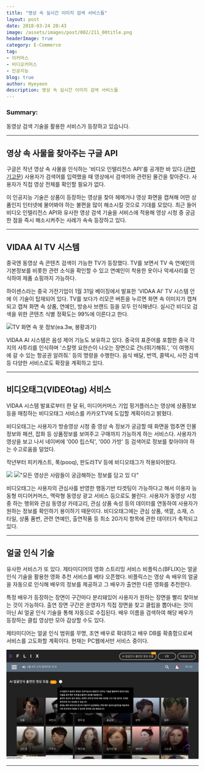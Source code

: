 ```yaml
---
title: "영상 속 실시간 이미지 검색 서비스들"
layout: post
date: 2018-03-24 20:43
image: /assets/images/post/002/211_00title.png
headerImage: true
category: E-Commerce
tag:
- 이커머스
- 비디오커머스
- 인공지능
blog: true
author: Hyeyeon
description: 영상 속 실시간 이미지 검색 서비스들
---
```


### Summary:

동영상 검색 기술을 활용한 서비스가 등장하고 있습니다.

---

## 영상 속 사물을 찾아주는 구글 API

구글은 작년 영상 속 사물을 인식하는 '비디오 인텔리전스 API'를 공개한 바 있다.([관련 기고문](http://www.itnews.or.kr/?p=21130)) 사용자가 검색어를 입력했을 때 영상에서 검색어와 관련된 물건을 찾아준다. 사용자가 직접 영상 전체를 확인할 필요가 없다.

이 인공지능 기술은 상품이 등장하는 영상을 찾아 헤메거나 영상 화면을 캡쳐해 어떤 상품인지 인터넷에 물어봐야 하는 불편을 많이 해소시킬 것으로 기대를 모았다. 최근 들어 비디오 인텔리전스 API와 유사한 영상 검색 기술을 서비스에 적용해 영상 시청 중 궁금한 점을 즉시 해소시켜주는 사례가 속속 등장하고 있다.

---

## VIDAA AI TV 시스템

중국엔 동영상 속 콘텐츠 검색이 가능한 TV가 등장했다. TV를 보면서 TV 속 연예인의 기본정보를 비롯한 관련 소식을 확인할 수 있고 연예인이 착용한 옷이나 악세사리를 인식하여 제품 쇼핑까지 가능하다.

하이센스라는 중국 가전기업이 1월 31일 베이징에서 발표한 'VIDAA AI' TV 시스템 안에 이 기술이 탑재되어 있다. TV를 보다가 리모콘 버튼을 누르면 화면 속 이미지가 캡쳐되고 캡쳐 화면 속 상품, 연예인, 방송사 브랜드 등을 모두 인식해낸다. 실시간 비디오 검색을 위한 콘텐츠 식별 정확도는 99%에 이른다고 한다.

![TV 화면 속 옷 정보(ea.3w, 봉황과기)](http://image.zdnet.co.kr/2018/02/02/hjyoo_jfsdlzhi0VLb6S.jpg)

VIDAA AI 시스템은 음성 제어 기능도 보유하고 있다. 중국의 표준어를 포함한 중국 각지의 사투리를 인식하며 '스칼렛 요한슨이 나오는 장면으로 건너뛰기해줘.', '이 여행지에 갈 수 있는 항공권 알려줘.' 등의 명령을 수행한다. 음식 배달, 번역, 콜택시, 사전 검색 등 다양한 서비스로도 확장을 계획하고 있다.

---

## 비디오태그(VIDEOtag) 서비스

VIDAA 시스템 발표로부터 한 달 뒤, 미디어커머스 기업 핑거플러스는 영상에 상품정보 등을 매칭하는 비디오태그 서비스를 카카오TV에 도입할 계획이라고 밝혔다.

비디오태그는 사용자가 방송영상 시청 중 영상 속 정보가 궁금할 때 화면을 멈추면 인물정보와 패션, 잡화 등 상품정보를 보여주고 구매까지 가능하게 하는 서비스다. 사용자가 영상을 보고 나서 네이버에 '000 립스틱', '000 가방' 등 검색어로 정보를 찾아야야 하는 수고로움을 덜었다.

작년부터 피키캐스트, 푹(pooq), 판도라TV 등에 비디오태그가 적용되어왔다.

![](https://finger-plus.com/assets/img/videotag/videotag-00.png)
!["모든 영상은 사람들이 궁금해하는 정보를 담고 있 다"](https://finger-plus.com/assets/img/videotag/videotag-01.png)

비디오태그는 사용자의 관심사를 반영한 행동기반 타겟팅이 가능하다고 해서 이용자 능동형 미디어커머스, 맥락형 동영상 광고 서비스 등으로도 불린다. 사용자가 동영상 시청 중 하는 행위와 관심 동영상 카테고리, 관심 상품 속성 등의 데이터를 연동하여 사용자가 원하는 정보를 확인하기 용이하기 때문이다. 비디오태그에는 관심 상품, 색깔, 소재, 스타일, 상품 품번, 관련 연예인, 출연작품 등 최소 20가지 항목에 관한 데이터가 축적되고 있다.

---

## 얼굴 인식 기술

유사한 서비스가 또 있다. 제타미디어의 영화 스트리밍 서비스 비플릭스(BFLIX)는 얼굴 인식 기술을 활용한 영화 추천 서비스를 베타 오픈했다. 비플릭스는 영상 속 배우의 얼굴을 자동으로 인식해 배우의 정보를 제공하고 그 배우가 출연한 다른 영화를 추천한다.

특정 배우가 등장하는 장면이 구간마다 분리돼있어 사용자가 원하는 장면을 빨리 찾아보는 것이 가능하다. 출연 장면 구간은 운영자가 직접 장면을 찾고 클립을 뽑아내는 것이 아닌 AI 얼굴 인식 기술을 통해 자동으로 수집된다. 배우 이름을 검색하여 해당 배우가 등장하는 클립 영상만 모아 감상할 수도 있다.

제타미디어는 얼굴 인식 범위를 무명, 조연 배우로 확대하고 배우 DB를 확충함으로써 서비스를 고도화할 계획이다. 현재는 PC웹에서만 서비스 중이다.

![비플릭스 메인](/assets/images/post/002/211_01.png)

---
